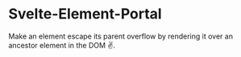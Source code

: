 # Svelte-Element-Portal

Make an element escape its parent overflow by rendering it over an ancestor element in the DOM :v:.
